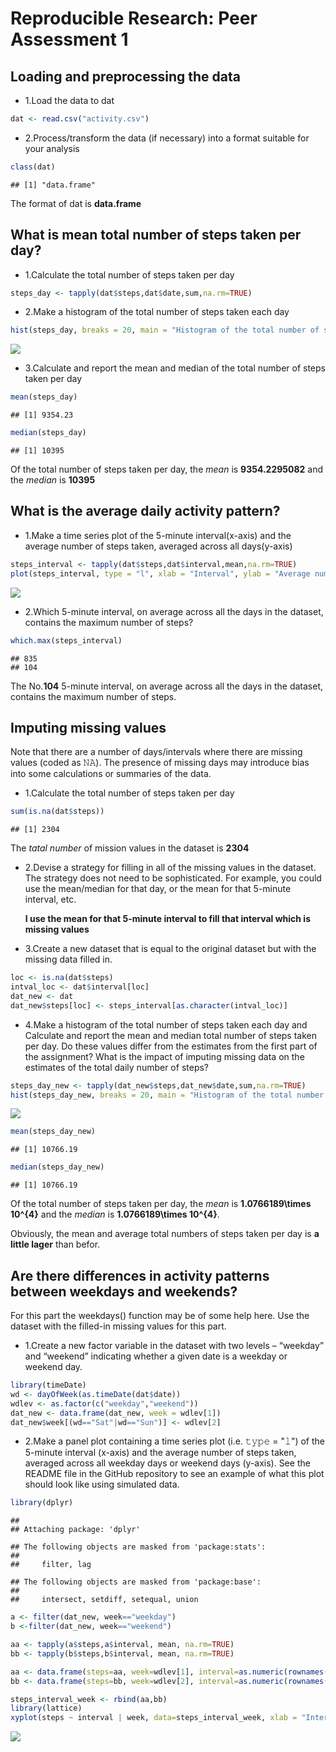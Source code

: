 # Reproducible Research: Peer Assessment 1


## Loading and preprocessing the data

- 1.Load the data to dat


```r
dat <- read.csv("activity.csv")
```

- 2.Process/transform the data (if necessary) into a format suitable for your analysis


```r
class(dat)
```

```
## [1] "data.frame"
```

The format of dat is **data.frame**

## What is mean total number of steps taken per day?

- 1.Calculate the total number of steps taken per day


```r
steps_day <- tapply(dat$steps,dat$date,sum,na.rm=TRUE)
```

- 2.Make a histogram of the total number of steps taken each day


```r
hist(steps_day, breaks = 20, main = "Histogram of the total number of steps taken each day", xlab = "Total number of steps", ylab = "Number of days")
```

![](PA1_template_files/figure-html/unnamed-chunk-4-1.png)

- 3.Calculate and report the mean and median of the total number of steps taken per day


```r
mean(steps_day)
```

```
## [1] 9354.23
```


```r
median(steps_day)
```

```
## [1] 10395
```
Of the total number of steps taken per day, the _mean_ is **9354.2295082**
and the _median_ is **10395**

## What is the average daily activity pattern?

- 1.Make a time series plot of the 5-minute interval(x-axis) and the average number of steps
taken, averaged across all days(y-axis)


```r
steps_interval <- tapply(dat$steps,dat$interval,mean,na.rm=TRUE)
plot(steps_interval, type = "l", xlab = "Interval", ylab = "Average number of steps")
```

![](PA1_template_files/figure-html/unnamed-chunk-7-1.png)

- 2.Which 5-minute interval, on average across all the days in the dataset, contains the maximum number of steps?


```r
which.max(steps_interval)
```

```
## 835 
## 104
```

The No.**104** 5-minute interval, on average across all the days in the dataset, contains the maximum number of steps.

## Imputing missing values

Note that there are a number of days/intervals where there are missing values (coded as 𝙽𝙰). The presence of missing days may introduce bias into some calculations or summaries of the data.

- 1.Calculate the total number of steps taken per day


```r
sum(is.na(dat$steps))
```

```
## [1] 2304
```

The _tatal number_ of mission values in the dataset is **2304**

- 2.Devise a strategy for filling in all of the missing values in the dataset. The strategy does not need to be sophisticated. For example, you could use the mean/median for that day, or the mean for that 5-minute interval, etc.

  **I use the mean for that 5-minute interval to fill that interval which is missing values**
  
- 3.Create a new dataset that is equal to the original dataset but with the missing data filled in.


```r
loc <- is.na(dat$steps)
intval_loc <- dat$interval[loc]
dat_new <- dat
dat_new$steps[loc] <- steps_interval[as.character(intval_loc)]
```

- 4.Make a histogram of the total number of steps taken each day and Calculate and report the mean and median total number of steps taken per day. Do these values differ from the estimates from the first part of the assignment? What is the impact of imputing missing data on the estimates of the total daily number of steps?


```r
steps_day_new <- tapply(dat_new$steps,dat_new$date,sum,na.rm=TRUE)
hist(steps_day_new, breaks = 20, main = "Histogram of the total number of steps taken each day", xlab = "Total number of steps", ylab = "Number of days")
```

![](PA1_template_files/figure-html/unnamed-chunk-11-1.png)


```r
mean(steps_day_new)
```

```
## [1] 10766.19
```


```r
median(steps_day_new)
```

```
## [1] 10766.19
```

Of the total number of steps taken per day, the _mean_ is **1.0766189\times 10^{4}** and the _median_ is **1.0766189\times 10^{4}**.

Obviously, the mean and average total numbers of steps taken per day is **a little lager** than befor.

## Are there differences in activity patterns between weekdays and weekends?

For this part the weekdays() function may be of some help here. Use the dataset with the filled-in missing values for this part.

- 1.Create a new factor variable in the dataset with two levels – “weekday” and “weekend” indicating whether a given date is a weekday or weekend day.


```r
library(timeDate)
wd <- dayOfWeek(as.timeDate(dat$date))
wdlev <- as.factor(c("weekday","weekend"))
dat_new <- data.frame(dat_new, week = wdlev[1])
dat_new$week[(wd=="Sat"|wd=="Sun")] <- wdlev[2]
```

- 2.Make a panel plot containing a time series plot (i.e. 𝚝𝚢𝚙𝚎 = "𝚕") of the 5-minute interval (x-axis) and the average number of steps taken, averaged across all weekday days or weekend days (y-axis). See the README file in the GitHub repository to see an example of what this plot should look like using simulated data.


```r
library(dplyr)
```

```
## 
## Attaching package: 'dplyr'
```

```
## The following objects are masked from 'package:stats':
## 
##     filter, lag
```

```
## The following objects are masked from 'package:base':
## 
##     intersect, setdiff, setequal, union
```

```r
a <- filter(dat_new, week=="weekday")
b <-filter(dat_new, week=="weekend")

aa <- tapply(a$steps,a$interval, mean, na.rm=TRUE)
bb <- tapply(b$steps,b$interval, mean, na.rm=TRUE)

aa <- data.frame(steps=aa, week=wdlev[1], interval=as.numeric(rownames(aa)))
bb <- data.frame(steps=bb, week=wdlev[2], interval=as.numeric(rownames(bb)))

steps_interval_week <- rbind(aa,bb)
library(lattice)
xyplot(steps ~ interval | week, data=steps_interval_week, xlab = "Interval", ylab = "Numbers of steps", type="l", layout = c(1,2))
```

![](PA1_template_files/figure-html/unnamed-chunk-15-1.png)

